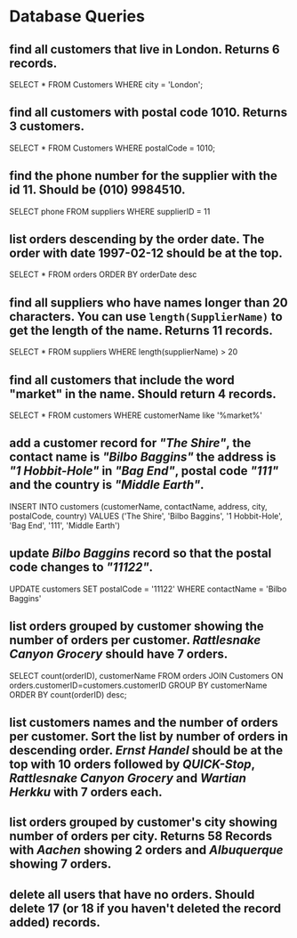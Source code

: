 # Database Queries

## find all customers that live in London. Returns 6 records.

SELECT \* FROM Customers WHERE city = 'London';

## find all customers with postal code 1010. Returns 3 customers.

SELECT \* FROM Customers WHERE postalCode = 1010;

## find the phone number for the supplier with the id 11. Should be (010) 9984510.

SELECT phone FROM suppliers WHERE supplierID = 11

## list orders descending by the order date. The order with date 1997-02-12 should be at the top.

SELECT \* FROM orders ORDER BY orderDate desc

## find all suppliers who have names longer than 20 characters. You can use `length(SupplierName)` to get the length of the name. Returns 11 records.

SELECT \* FROM suppliers WHERE length(supplierName) > 20

## find all customers that include the word "market" in the name. Should return 4 records.

SELECT \* FROM customers WHERE customerName like '%market%'

## add a customer record for _"The Shire"_, the contact name is _"Bilbo Baggins"_ the address is _"1 Hobbit-Hole"_ in _"Bag End"_, postal code _"111"_ and the country is _"Middle Earth"_.

INSERT INTO customers (customerName, contactName, address, city, postalCode, country)
VALUES ('The Shire', 'Bilbo Baggins', '1 Hobbit-Hole', 'Bag End', '111', 'Middle Earth')

## update _Bilbo Baggins_ record so that the postal code changes to _"11122"_.

UPDATE customers SET postalCode = '11122' WHERE contactName = 'Bilbo Baggins'

## list orders grouped by customer showing the number of orders per customer. _Rattlesnake Canyon Grocery_ should have 7 orders.

SELECT count(orderID), customerName
FROM orders
JOIN Customers ON orders.customerID=customers.customerID
GROUP BY customerName
ORDER BY count(orderID) desc;

## list customers names and the number of orders per customer. Sort the list by number of orders in descending order. _Ernst Handel_ should be at the top with 10 orders followed by _QUICK-Stop_, _Rattlesnake Canyon Grocery_ and _Wartian Herkku_ with 7 orders each.

## list orders grouped by customer's city showing number of orders per city. Returns 58 Records with _Aachen_ showing 2 orders and _Albuquerque_ showing 7 orders.

## delete all users that have no orders. Should delete 17 (or 18 if you haven't deleted the record added) records.
